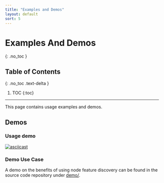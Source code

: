 ```yaml
---
title: "Examples and Demos"
layout: default
sort: 5
---
```


# Examples And Demos
{: .no_toc }

## Table of Contents
{: .no_toc .text-delta }

1. TOC
{:toc}

---

This page contains usage examples and demos.

## Demos

### Usage demo

[![asciicast](https://asciinema.org/a/247316.svg)](https://asciinema.org/a/247316)

### Demo Use Case

A demo on the benefits of using node feature discovery can be found in the
source code repository under
[demo/](https://github.com/kubernetes-sigs/node-feature-discovery/tree/master/demo).
